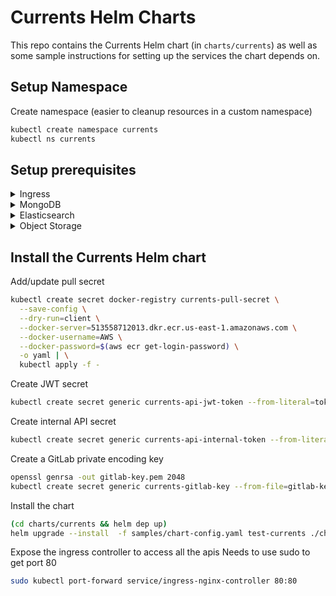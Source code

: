 # Currents Helm Charts

This repo contains the Currents Helm chart (in `charts/currents`) as well as some sample instructions for setting up the services the chart depends on.

## Setup Namespace

Create namespace (easier to cleanup resources in a custom namespace)

```sh
kubectl create namespace currents
kubectl ns currents
```


## Setup prerequisites

<details>
<summary>Ingress</summary>

Install nginx ingress

```sh
helm upgrade --install ingress-nginx ingress-nginx \
  --repo https://kubernetes.github.io/ingress-nginx \
  --set controller.scope.enabled=true \
  --set controller.allowSnippetAnnotations=true \
  --set controller.config.annotations-risk-level=Critical \
  --set controller.ingressClass=currents-nginx \
  --set controller.ingressClassResource.name=currents-nginx
```

</details>

<details>
<summary>MongoDB</summary>

```sh
helm repo add mongodb https://mongodb.github.io/helm-charts
helm install community-operator mongodb/community-operator
```

Edit the password in `samples/mongodb-community-replicaset.yml`

```sh
kubectl apply -f samples/mongodb-community-replicaset.yml
```

</details>

<details>
<summary>Elasticsearch</summary>

Advanced options avail at:
(docs: https://www.elastic.co/guide/en/cloud-on-k8s/current/k8s-install-helm.html )


```sh
helm repo add elastic https://helm.elastic.co
helm install elastic-operator-crds elastic/eck-operator-crds
helm install elastic-operator elastic/eck-operator  \
  --set=installCRDs=false \
  --set=managedNamespaces='{currents}' \
  --set=createClusterScopedResources=false \
  --set=webhook.enabled=false \
  --set=config.validateStorageClass=false
```

Install sample es cluster (docs: https://www.elastic.co/guide/en/cloud-on-k8s/current/k8s-deploy-elasticsearch.html )

```sh
kubectl apply -f samples/elasticsearch.yml
```

Wait for es to be available, then generate an api key by:

```sh
PASSWORD=$(kubectl get secret elasticsearch-es-elastic-user -o go-template='{{.data.elastic | base64decode}}')
kubectl exec elasticsearch-es-default-0 -- curl -u "elastic:$PASSWORD" -X POST -H "Content-Type: application/json" -d "{ \"name\": \"currents-key\" }"  "http://elasticsearch-es-http:9200/_security/api_key" > es-api.key.json
```

Create a new secret with the api info from the key we just created (requires jq installed locally)

```sh
kubectl create secret generic currents-es-api-key --from-literal=apiId=$(jq -r .id es-api.key.json) --from-literal=apiKey=$(jq -r .api_key es-api.key.json)
```

</details>

<details>
<summary>Object Storage</summary>

Add the minio operator

```sh
helm repo add minio https://operator.min.io/
helm install minio-operator minio/operator \
  --set operator.env\[0\].name=WATCHED_NAMESPACE \
  --set operator.env\[0\].value=currents \
  --set operator.replicaCount=1
```

Create the root user config (edit the username/password in samples/minio-config.env)

```sh
kubectl create secret generic currents-minio-env-configuration --from-file=config.env=samples/minio-config.env
```

Create the additional users for currents

```sh
kubectl create secret generic currents-minio-user --from-literal=CONSOLE_ACCESS_KEY=$(head -c 512 /dev/urandom | LC_ALL=C tr -cd 'a-zA-Z0-9' | LC_ALL=C tr -dc 'a-zA-Z0-9'  | head -c 32) --from-literal=CONSOLE_SECRET_KEY=$(head -c 512 /dev/urandom | LC_ALL=C tr -cd 'a-zA-Z0-9' | head -c 32)
```

Create a minio tenant instance

```sh
helm install tenant minio/tenant -f samples/minio-tenant-helm-config.yaml
```

Create an ingress for minio

```sh
kubectl apply -f samples/minio-ingress.yaml
```

Note that you will need to add `mino.localhost` to your `/etc/hosts` file on the loopback

</details>

## Install the Currents Helm chart

Add/update pull secret

```sh
kubectl create secret docker-registry currents-pull-secret \
  --save-config \
  --dry-run=client \
  --docker-server=513558712013.dkr.ecr.us-east-1.amazonaws.com \
  --docker-username=AWS \
  --docker-password=$(aws ecr get-login-password) \
  -o yaml | \
  kubectl apply -f -
```

Create JWT secret

```sh
kubectl create secret generic currents-api-jwt-token --from-literal=token=$(head -c 512 /dev/urandom | LC_ALL=C tr -cd 'a-zA-Z0-9' | head -c 32)
```

Create internal API secret

```sh
kubectl create secret generic currents-api-internal-token --from-literal=token=$(head -c 512 /dev/urandom | LC_ALL=C tr -cd 'a-zA-Z0-9' | head -c 32)
```

Create a GitLab private encoding key

```sh
openssl genrsa -out gitlab-key.pem 2048
kubectl create secret generic currents-gitlab-key --from-file=gitlab-key.pem
```

Install the chart


```sh
(cd charts/currents && helm dep up)
helm upgrade --install  -f samples/chart-config.yaml test-currents ./charts/currents
```

Expose the ingress controller to access all the apis
Needs to use sudo to get port 80

```sh
sudo kubectl port-forward service/ingress-nginx-controller 80:80
```
